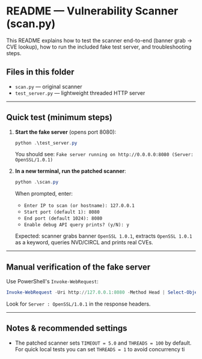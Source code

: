 # README — Vulnerability Scanner (scan.py)

This README explains how to test the scanner end-to-end (banner grab → CVE lookup), how to run the included fake test server, and troubleshooting steps.

## Files in this folder

* `scan.py` — original scanner
* `test_server.py` — lightweight threaded HTTP server 


---

## Quick test (minimum steps)

1. **Start the fake server** (opens port 8080):

   ```powershell
   python .\test_server.py
   ```

   You should see: `Fake server running on http://0.0.0.0:8080 (Server: OpenSSL/1.0.1)`

2. **In a new terminal, run the patched scanner**:

   ```powershell
   python .\scan.py
   ```

   When prompted, enter:

   * `Enter IP to scan (or hostname): 127.0.0.1`
   * `Start port (default 1): 8080`
   * `End port (default 1024): 8080`
   * `Enable debug API query prints? (y/N): y`

   Expected: scanner grabs banner `OpenSSL 1.0.1`, extracts `OpenSSL 1.0.1` as a keyword, queries NVD/CIRCL and prints real CVEs.

---

## Manual verification of the fake server

Use PowerShell's `Invoke-WebRequest`:

```powershell
Invoke-WebRequest -Uri http://127.0.0.1:8080 -Method Head | Select-Object -ExpandProperty Headers
```

Look for `Server : OpenSSL/1.0.1` in the response headers.

---

## Notes & recommended settings

* The patched scanner sets `TIMEOUT = 5.0` and `THREADS = 100` by default. For quick local tests you can set `THREADS = 1` to avoid concurrency ti
